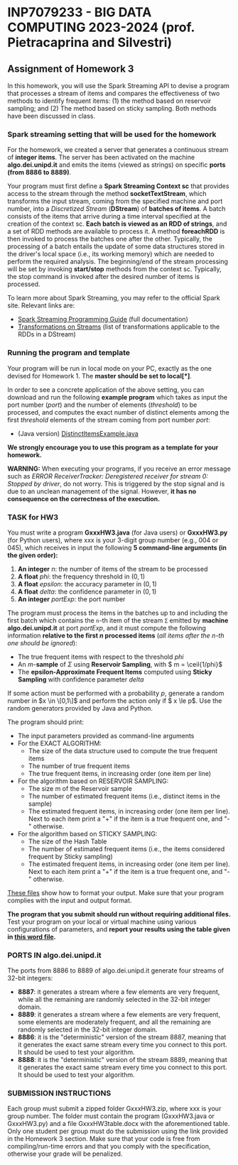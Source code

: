 # INP7079233 - BIG DATA COMPUTING 2023-2024 (prof. Pietracaprina and Silvestri)

## Assignment of Homework 3

In this homework, you will use the Spark Streaming API to devise a program that processes a stream of items and compares the effectiveness of two methods to identify frequent items: (1) the method based on reservoir sampling; and (2) The method based on sticky sampling. Both methods have been discussed in class.

### Spark streaming setting that will be used for the homework

For the homework, we created a server that generates a continuous stream of **integer items**. The server has been activated on the machine **algo.dei.unipd.it** and emits the items (viewed as strings) on specific **ports (from 8886 to 8889)**. 

Your program must first define a **Spark Streaming Context sc** that provides access to the stream through the method **socketTextStream**, which transforms the input stream, coming from the specified machine and port number, into a *Discretized Stream* (**DStream**) of **batches of items**. A batch consists of the items that arrive during a time interval specified at the creation of the context sc. **Each batch is viewed as an RDD of strings**, and a set of RDD methods are available to process it. A method **foreachRDD** is then invoked to process the batches one after the other. Typically, the processing of a batch entails the update of some data structures stored in the driver's local space (i.e., its working memory) which are needed to perform the required analysis. The beginning/end of the stream processing will be set by invoking **start/stop** methods from the context sc. Typically, the stop command is invoked after the desired number of items is processed.

To learn more about Spark Streaming, you may refer to the official Spark site. Relevant links are:

- [Spark Streaming Programming Guide](https://spark.apache.org/docs/latest/streaming-programming-guide.html) (full documentation)
- [Transformations on Streams](https://spark.apache.org/docs/latest/streaming-programming-guide.html#transformations-on-dstreams) (list of transformations applicable to the RDDs in a DStream)

### Running the program and template

Your program will be run in local mode on your PC, exactly as the one devised for Homework 1. The **master should be set to local[*]**.

In order to see a concrete application of the above setting, you can download and run the following **example program** which takes as input the port number (*port*) and the number of elements (*threshold*) to be processed, and computes the exact number of distinct elements among the first *threshold* elements of the stream coming from port number *port*:

- (Java version) [DistinctItemsExample.java](https://esami.elearning.unipd.it/pluginfile.php/463565/mod_page/content/59/DistinctItemsExample.java?time=1716734392735)

**We strongly encourage you to use this program as a template for your homework.**

**WARNING:** When executing your programs, if you receive an error message such as *ERROR ReceiverTracker: Deregistered receiver for stream 0: Stopped by driver*, do not worry. This is triggered by the stop signal and is due to an unclean management of the signal. However, **it has no consequence on the correctness of the execution.**

### TASK for HW3

You must write a program **GxxxHW3.java** (for Java users) or **GxxxHW3.py** (for Python users), where xxx is your 3-digit group number (e.g., 004 or 045), which receives in input the following **5 command-line arguments (in the given order):**

1. **An integer** *n*: the number of items of the stream to be processed
2. **A float** *phi*: the frequency threshold in $(0,1)$
3. **A float** *epsilon*: the accuracy parameter in $(0,1)$
4. **A float** *delta*: the confidence parameter in $(0,1)$
5. **An integer** *portExp*: the port number

The program must process the items in the batches up to and including the first batch which contains the `n`-th item of the stream `Σ` emitted by **machine algo.dei.unipd.it** at port *portExp*, and it must compute the following information **relative to the first *n* processed items** (*all items after the n-th one should be ignored*):

- The true frequent items with respect to the threshold *phi*
- An *m*-**sample** of $\Sigma$ using **Reservoir Sampling**, with $ m = \ceil{1/phi}$
- The **epsilon-Approximate Frequent Items** computed using **Sticky Sampling** with confidence parameter *delta*

If some action must be performed with a probability $p$, generate a random number in $x \in \[0,1\]$ and perform the action only if  $ x \le p$. Use the random generators provided by Java and Python.

The program should print:

- The input parameters provided as command-line arguments
- For the EXACT ALGORITHM:
  - The size of the data structure used to compute the true frequent items
  - The number of true frequent items
  - The true frequent items, in increasing order (one item per line)
- For the algorithm based on RESERVOIR SAMPLING:
  - The size m of the Reservoir sample
  - The number of estimated frequent items (i.e., distinct items in the sample)
  - The estimated frequent items, in increasing order (one item per line). Next to each item print a "+" if the item is a true frequent one, and "-" otherwise.
- For the algorithm based on STICKY SAMPLING:
  - The size of the Hash Table
  - The number of estimated frequent items (i.e., the items considered frequent by Sticky sampling)
  - The estimated frequent items, in increasing order (one item per line). Next to each item print a "+" if the item is a true frequent one, and "-" otherwise.

[These files](https://esami.elearning.unipd.it/pluginfile.php/463565/mod_page/content/59/output_examples.zip) show how to format your output. Make sure that your program complies with the input and output format.

**The program that you submit should run without requiring additional files.** Test your program on your local or virtual machine using various configurations of parameters, and **report your results using the table given in [this word file](https://esami.elearning.unipd.it/pluginfile.php/463565/mod_page/content/59/TableHW3.docx?time=1717677474692).**

### PORTS IN algo.dei.unipd.it

The ports from 8886 to 8889 of algo.dei.unipd.it generate four streams of 32-bit integers:

- **8887**: it generates a stream where a few elements are very frequent, while all the remaining are randomly selected in the 32-bit integer domain.
- **8889**: it generates a stream where a few elements are very frequent, some elements are moderately frequent, and all the remaining are randomly selected in the 32-bit integer domain.
- **8886**: it is the "deterministic" version of the stream 8887, meaning that it generates the exact same stream every time you connect to this port. It should be used to test your algorithm.
- **8888**: it is the "deterministic" version of the stream 8889, meaning that it generates the exact same stream every time you connect to this port. It should be used to test your algorithm.

### SUBMISSION INSTRUCTIONS

Each group must submit a zipped folder GxxxHW3.zip, where xxx is your group number. The folder must contain the program (GxxxHW3.java or GxxxHW3.py) and a file GxxxHW3table.docx with the aforementioned table. Only one student per group must do the submission using the link provided in the Homework 3 section. Make sure that your code is free from compiling/run-time errors and that you comply with the specification, otherwise your grade will be penalized.
